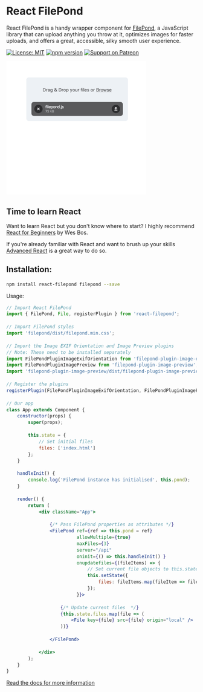 # React FilePond

React FilePond is a handy wrapper component for [FilePond](https://github.com/pqina/filepond), a JavaScript library that can upload anything you throw at it, optimizes images for faster uploads, and offers a great, accessible, silky smooth user experience.

[![License: MIT](https://img.shields.io/badge/license-MIT-blue.svg)](https://github.com/pqina/react-filepond/blob/master/LICENSE)
[![npm version](https://badge.fury.io/js/react-filepond.svg)](https://www.npmjs.com/package/react-filepond)
[![Support on Patreon](https://img.shields.io/badge/donate-patreon-salmon.svg)](https://www.patreon.com/rikschennink)

<img src="https://github.com/pqina/filepond-github-assets/blob/master/filepond-animation-01.gif" width="370" alt=""/>


## Time to learn React

Want to learn React but you don't know where to start? I highly recommend [React for Beginners](http://bit.ly/react-course) by Wes Bos.

If you're already familiar with React and want to brush up your skills [Advanced React](http://bit.ly/react-advanced-course) is a great way to do so.


## Installation:

```bash
npm install react-filepond filepond --save
```

Usage:

```jsx
// Import React FilePond
import { FilePond, File, registerPlugin } from 'react-filepond';

// Import FilePond styles
import 'filepond/dist/filepond.min.css';

// Import the Image EXIF Orientation and Image Preview plugins
// Note: These need to be installed separately
import FilePondPluginImageExifOrientation from 'filepond-plugin-image-exif-orientation';
import FilePondPluginImagePreview from 'filepond-plugin-image-preview';
import 'filepond-plugin-image-preview/dist/filepond-plugin-image-preview.css';

// Register the plugins
registerPlugin(FilePondPluginImageExifOrientation, FilePondPluginImagePreview);

// Our app
class App extends Component {
    constructor(props) {
        super(props);

        this.state = {
            // Set initial files
            files: ['index.html']
        };
    }

    handleInit() {
        console.log('FilePond instance has initialised', this.pond);
    }

    render() {
        return (
            <div className="App">
            
                {/* Pass FilePond properties as attributes */}
                <FilePond ref={ref => this.pond = ref}
                          allowMultiple={true} 
                          maxFiles={3} 
                          server="/api"
                          oninit={() => this.handleInit() }
                          onupdatefiles={(fileItems) => {
                              // Set current file objects to this.state
                              this.setState({
                                  files: fileItems.map(fileItem => fileItem.file)
                              });
                          }}>
                    
                    {/* Update current files  */}
                    {this.state.files.map(file => (
                        <File key={file} src={file} origin="local" />
                    ))}
                    
                </FilePond>
                
            </div>
        );
    }
}
```

[Read the docs for more information](https://pqina.nl/filepond/docs/patterns/frameworks/react/)
